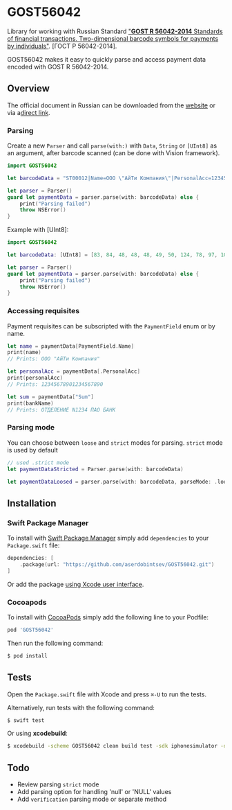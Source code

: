 # GOST56042

Library for working with Russian Standard ["**GOST R 56042-2014** Standards of financial transactions. Two-dimensional barcode symbols for payments by individuals"](https://www.rst.gov.ru/portal/eng/home/standards/catalogue?portal:componentId=eb003c94-f819-443a-903b-5755e9b3ff1b&portal:isSecure=false&portal:portletMode=view&navigationalstate=JBPNS_rO0ABXc5AAZhY3Rpb24AAAABABBjb25jcmV0ZURvY3VtZW50AAZkb2NfaWQAAAABAAQ2MzY3AAdfX0VPRl9f). [ГОСТ Р 56042-2014].

GOST56042 makes it easy to quickly parse and access payment data encoded with GOST R 56042-2014.

## Overview

The official document in Russian can be downloaded from the [website](https://roskazna.gov.ru/dokumenty/dokumenty/vzaimodeystvie-s-bankovskoy-sistemoy/1157315/) or via a[direct link](https://roskazna.gov.ru/upload/iblock/5fa/gost_r_56042_2014.pdf).

### Parsing
Create a new `Parser` and call `parse(with:)` with `Data`, `String` or `[UInt8]` as an argument, after barcode scanned (can be done with Vision framework).

```swift
import GOST56042

let barcodeData = "ST00012|Name=ООО \"АйТи Компания\"|PersonalAcc=12345678901234567890|BankName=ОТДЕЛЕНИЕ №1234 ПАО БАНК|BIC=012345678|CorrespAcc=30101810400000000601|"

let parser = Parser()
guard let paymentData = parser.parse(with: barcodeData) else {
    print("Parsing failed")
    throw NSError()
}
```

Example with [UInt8]:

```swift
import GOST56042

let barcodeData: [UInt8] = [83, 84, 48, 48, 48, 49, 50, 124, 78, 97, 109, 101, 61, 208, 158, 208, 158, 208, 158, 32, 34, 208, 144, 208, 185, 208, 162, 208, 184, 32, 208, 154, 208, 190, 208, 188, 208, 191, 208, 176, 208, 189, 208, 184, 209, 143, 34, 124, 80, 101, 114, 115, 111, 110, 97, 108, 65, 99, 99, 61, 49, 50, 51, 52, 53, 54, 55, 56, 57, 48, 49, 50, 51, 52, 53, 54, 55, 56, 57, 48, 124, 66, 97, 110, 107, 78, 97, 109, 101, 61, 208, 158, 208, 162, 208, 148, 208, 149, 208, 155, 208, 149, 208, 157, 208, 152, 208, 149, 32, 78, 49, 50, 51, 52, 32, 208, 159, 208, 144, 208, 158, 32, 208, 145, 208, 144, 208, 157, 208, 154, 124, 66, 73, 67, 61, 48, 49, 50, 51, 52, 53, 54, 55, 56, 124, 67, 111, 114, 114, 101, 115, 112, 65, 99, 99, 61, 51, 48, 49, 48, 49, 56, 49, 48, 52, 48, 48, 48, 48, 48, 48, 48, 48, 54, 48, 49, 124]

let parser = Parser()
guard let paymentData = parser.parse(with: barcodeData) else {
    print("Parsing failed")
    throw NSError()
}
```


### Accessing requisites

Payment requisites can be subscripted with the `PaymentField` enum or by name.

```swift
let name = paymentData[PaymentField.Name]
print(name)
// Prints: ООО "АйТи Компания"

let personalAcc = paymentData[.PersonalAcc]
print(personalAcc)
// Prints: 12345678901234567890

let sum = paymentData["Sum"]
print(bankName)
// Prints: ОТДЕЛЕНИЕ N1234 ПАО БАНК
```

### Parsing mode

You can choose between `loose` and `strict` modes for parsing. `strict` mode is used by default

```swift
// used .strict mode
let paymentDataStricted = Parser.parse(with: barcodeData)

let paymentDataLoosed = parser.parse(with: barcodeData, parseMode: .loose)
```

## Installation

### Swift Package Manager

To install with [Swift Package Manager](https://swift.org/package-manager/) simply add `dependencies` to your `Package.swift` file:

```swift
dependencies: [
    .package(url: "https://github.com/aserdobintsev/GOST56042.git")
]
```

Or add the package [using Xcode user interface](https://developer.apple.com/documentation/xcode/adding_package_dependencies_to_your_app).

### Cocoapods

To install with [CocoaPods](http://cocoapods.org) simply add the following line to your Podfile:

```ruby
pod 'GOST56042'
```

Then run the following command:

```bash
$ pod install
```

## Tests

Open the `Package.swift` file with Xcode and press `⌘-U` to run the tests.

Alternatively, run tests with the following command:

```bash
$ swift test
```

Or using **xcodebuild**:

```bash
$ xcodebuild -scheme GOST56042 clean build test -sdk iphonesimulator -destination 'platform=iOS Simulator,name=iPhone 11' -configuration Debug
```

## Todo

* Review parsing `strict` mode
* Add parsing option for handling 'null' or 'NULL' values
* Add `verification` parsing mode or separate method
